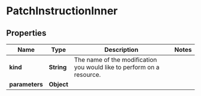 # PatchInstructionInner

## Properties
Name | Type | Description | Notes
------------ | ------------- | ------------- | -------------
**kind** | **String** | The name of the modification you would like to perform on a resource. | 
**parameters** | **Object** |  | 

